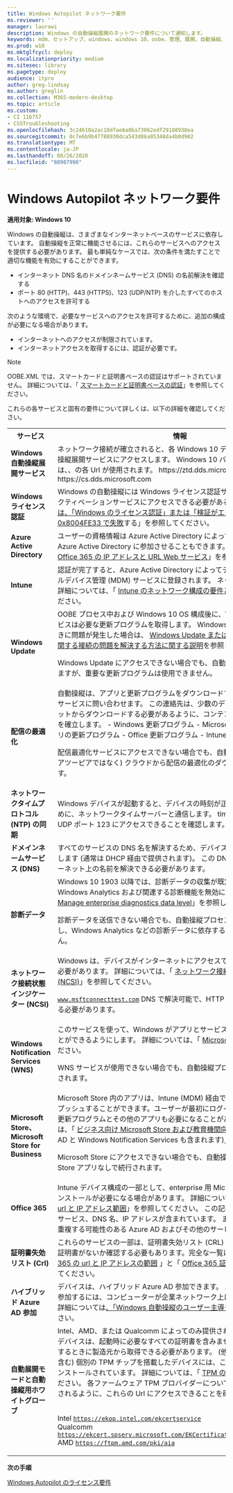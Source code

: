 ```yaml
---
title: Windows Autopilot ネットワーク要件
ms.reviewer: ''
manager: laurawi
description: Windows の自動操縦展開のネットワーク要件について通知します。
keywords: mdm、セットアップ、windows、windows 10、oobe、管理、展開、自動操縦、ztd、ゼロタッチ、パートナー、msfb、intune
ms.prod: w10
ms.mktglfcycl: deploy
ms.localizationpriority: medium
ms.sitesec: library
ms.pagetype: deploy
audience: itpro
author: greg-lindsay
ms.author: greglin
ms.collection: M365-modern-desktop
ms.topic: article
ms.custom:
- CI 116757
- CSSTroubleshooting
ms.openlocfilehash: 3c24610a2ac10dfae6a8ba73062edf29188938ea
ms.sourcegitcommit: 0c7e6b9b47788930dca543d86a95348da4b0d902
ms.translationtype: MT
ms.contentlocale: ja-JP
ms.lasthandoff: 08/26/2020
ms.locfileid: "88907990"
---
```

# <a name="windows-autopilot-networking-requirements"></a>Windows Autopilot ネットワーク要件

**適用対象: Windows 10**

Windows の自動操縦は、さまざまなインターネットベースのサービスに依存しています。 自動操縦を正常に機能させるには、これらのサービスへのアクセスを提供する必要があります。 最も単純なケースでは、次の条件を満たすことで適切な機能を有効にすることができます。

- インターネット DNS 名のドメインネームサービス (DNS) の名前解決を確認する
- ポート 80 (HTTP)、443 (HTTPS)、123 (UDP/NTP) を介したすべてのホストへのアクセスを許可する

次のような環境で、必要なサービスへのアクセスを許可するために、追加の構成が必要になる場合があります。
- インターネットへのアクセスが制限されています。
- インターネットアクセスを取得するには、認証が必要です。 

> [!NOTE]
> OOBE.XML では、スマートカードと証明書ベースの認証はサポートされていません。 詳細については、「 [スマートカードと証明書ベースの認証](/azure/active-directory/devices/azureadjoin-plan#smartcards-and-certificate-based-authentication)」を参照してください。

これらの各サービスと固有の要件について詳しくは、以下の詳細を確認してください。

<table><th>サービス<th>情報
<tr><td><b>Windows 自動操縦展開サービス<b><td>ネットワーク接続が確立されると、各 Windows 10 デバイスは Windows 自動操縦展開サービスにアクセスします。 Windows 10 バージョン1903以降では、、の各 Url が使用されます。 https://ztd.dds.microsoft.com https://cs.dds.microsoft.com <br>

<tr><td><b>Windows ライセンス認証<b><td>Windows の自動操縦には Windows ライセンス認証サービスが必要です。 アクティベーションサービスにアクセスできる必要がある Url の詳細について <a href="https://support.microsoft.com/help/921471/windows-activation-or-validation-fails-with-error-code-0x8004fe33">は、「Windows のライセンス認証」または「検証がエラーコード0x8004FE33 で失敗</a>する」を参照してください。<br>

<tr><td><b>Azure Active Directory<b><td>ユーザーの資格情報は Azure Active Directory によって検証され、デバイスを Azure Active Directory に参加させることもできます。 詳細については、「 <a href="https://docs.microsoft.com/office365/enterprise/office-365-ip-web-service">Office 365 の IP アドレスと URL Web サービス</a>」を参照してください。
<tr><td><b>Intune<b><td>認証が完了すると、Azure Active Directory によってデバイスが Intune モバイルデバイス管理 (MDM) サービスに登録されます。 ネットワーク通信の要件の詳細については、「 <a href="https://docs.microsoft.com/intune/network-bandwidth-use#network-communication-requirements">Intune のネットワーク構成の要件と帯域幅</a>」を参照してください。
<tr><td><b>Windows Update<b><td>OOBE プロセス中および Windows 10 OS 構成後に、Windows Update サービスは必要な更新プログラムを取得します。 Windows Update に接続するときに問題が発生した場合は、 <a href="https://support.microsoft.com/help/818018/how-to-solve-connection-problems-concerning-windows-update-or-microsof">Windows Update または Microsoft Update に関する接続の問題を解決する方法に関する説明</a>を参照してください。<br>

Windows Update にアクセスできない場合でも、自動操縦プロセスは続行されますが、重要な更新プログラムは使用できません。

<tr><td><b>配信の最適化<b><td>自動操縦は、アプリと更新プログラムをダウンロードするときに <a href="/windows/deployment/update/waas-delivery-optimization">配信最適化</a> サービスに問い合わせます。 この連絡先は、少数のデバイスのみがインターネットからダウンロードする必要があるように、コンテンツのピアツーピア共有を確立します。
- Windows 更新プログラム - Microsoft Store アプリとアプリの更新プログラム - Office 更新プログラム - Intune Win32 アプリ<br>

配信最適化サービスにアクセスできない場合でも、自動操縦プロセスは、(ピアツーピアではなく) クラウドから配信の最適化のダウンロードを続行します。

<tr><td><b>ネットワークタイムプロトコル (NTP) の同期<b><td>Windows デバイスが起動すると、デバイスの時刻が正しいことを確認するために、ネットワークタイムサーバーと通信します。 time.windows.com への UDP ポート 123 にアクセスできることを確認します。
<tr><td><b>ドメインネームサービス (DNS)<b><td>すべてのサービスの DNS 名を解決するため、デバイスは DNS サーバーと通信します (通常は DHCP 経由で提供されます)。 この DNS サーバーは、インターネット上の名前を解決できる必要があります。
<tr><td><b>診断データ<b><td>Windows 10 1903 以降では、診断データの収集が既定で有効になります。 Windows Analytics および関連する診断機能を無効にする方法については、「 <a href="https://docs.microsoft.com/windows/privacy/configure-windows-diagnostic-data-in-your-organization#manage-enterprise-diagnostic-data-level">Manage enterprise diagnostics data level</a>」を参照してください。<br>

診断データを送信できない場合でも、自動操縦プロセスは続行されます。 ただし、Windows Analytics などの診断データに依存するサービスは機能しません。
<tr><td><b>ネットワーク接続状態インジケーター (NCSI)<b><td>Windows は、デバイスがインターネットにアクセスできることを通知できる必要があります。 詳細については、「 <a href="https://docs.microsoft.com/windows/privacy/manage-connections-from-windows-operating-system-components-to-microsoft-services#14-network-connection-status-indicator">ネットワーク接続状態インジケーター (NCSI)</a>」を参照してください。

<code>www.msftconnecttest.com</code> DNS で解決可能で、HTTP 経由でアクセス可能である必要があります。
<tr><td><b>Windows Notification Services (WNS)<b><td>このサービスを使って、Windows がアプリとサービスから通知を受け取ることができるようにします。 詳細については、「 <a href="https://docs.microsoft.com/windows/privacy/manage-connections-from-windows-operating-system-components-to-microsoft-services#26-microsoft-store">Microsoft Store</a>」を参照してください。<br>

WNS サービスが使用できない場合でも、自動操縦プロセスは通知なしで続行されます。
<tr><td><b>Microsoft Store、Microsoft Store for Business<b><td>Microsoft Store 内のアプリは、Intune (MDM) 経由でトリガーしてデバイスにプッシュすることができます。ユーザーが最初にログインするとき、アプリの更新プログラムとその他のアプリも必要になることがあります。 詳細については、「 <a href="/microsoft-store/prerequisites-microsoft-store-for-business">ビジネス向け Microsoft Store および教育機関向けの前提条件</a> (Azure AD と Windows Notification Services も含まれます)」を参照してください。<br>

Microsoft Store にアクセスできない場合でも、自動操縦プロセスは Microsoft Store アプリなしで続行されます。

<tr><td><b>Office 365<b><td>Intune デバイス構成の一部として、enterprise 用 Microsoft 365 アプリのインストールが必要になる場合があります。 詳細については、「 <a href="https://support.office.com/article/Office-365-URLs-and-IP-address-ranges-8548a211-3fe7-47cb-abb1-355ea5aa88a2">Office 365 の url と IP アドレス範囲</a>」を参照してください。 この記事には、すべての Office サービス、DNS 名、IP アドレスが含まれています。 また、上記のサービスと重複する可能性のある Azure AD およびその他のサービスも含まれています。
<tr><td><b>証明書失効リスト (Crl)<b><td>これらのサービスの一部は、証明書失効リスト (CRL) にサービスで使用される証明書がないか確認する必要もあります。完全な一覧については、「 <a href="https://support.office.com/article/Office-365-URLs-and-IP-address-ranges-8548a211-3fe7-47cb-abb1-355ea5aa88a2#bkmk_crl">office 365 の url と IP アドレスの範囲</a> 」と「 <a href="https://aka.ms/o365chains">Office 365 証明書チェーン</a>」を参照してください。
<tr><td><b>ハイブリッド Azure AD 参加<b><td>デバイスは、ハイブリッド Azure AD 参加できます。 ハイブリッド Azure AD 参加するには、コンピューターが企業ネットワーク上にある必要があります。 詳細については<a href="user-driven.md#user-driven-mode-for-hybrid-azure-active-directory-join">、「Windows 自動操縦のユーザー主導モード」を</a>参照してください。
<tr><td><b>自動展開モードと自動操縦用ホワイトグローブ<b><td>Intel、AMD、または Qualcomm によってのみ提供されるファームウェア TPM デバイスは、起動時に必要なすべての証明書を含みません。また、最初に使用するときに製造元から取得できる必要があります。 (他の製造元のデバイスを含む) 個別の TPM チップを搭載したデバイスには、これらの証明書がプレインストールされています。 詳細については、「 <a href="https://docs.microsoft.com/windows/security/information-protection/tpm/tpm-recommendations">TPM の推奨事項</a>」を参照してください。 各ファームウェア TPM プロバイダーについて、証明書が正常に要求されるように、これらの Url にアクセスできることを確認します。

 <br>Intel <code>https://ekop.intel.com/ekcertservice</code>
 <br>Qualcomm <code>https://ekcert.spserv.microsoft.com/EKCertificate/GetEKCertificate/v1</code>
 <br>AMD <code>https://ftpm.amd.com/pki/aia</code>

</table>

**次の手順**

[Windows Autopilot のライセンス要件](licensing-requirements.md)